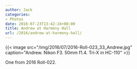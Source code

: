 ```yaml
---
author: Jack
categories:
- Photos
date: 2016-07-23T13:42:24+00:00
title: Andrew at Harmony Hall
url: /2016/andrew-at-harmony-hall/
---
```



{{< image src="/img/2016/07/2016-Roll-023_33_Andrew.jpg" caption="Andrew. Nikon F3. 50mm f1.4. Tri-X in HC-110" >}}

One from 2016 Roll-022.
